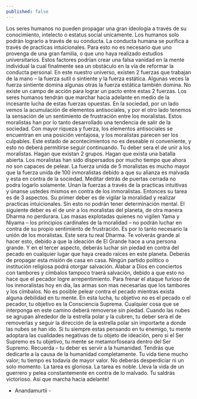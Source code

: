 ```yaml
---
published: false
---
```


Los seres humanos no pueden propagar una gran ideología a través de su conocimiento, intelecto o estatus social unicamente. Los humanos solo podrán lograrlo a través de su conducta. La conducta humana se purifica a través de practicas intuicionales. Para esto no es necesario que uno provenga de una gran familia, o que uno haya realizado estudios universitarios. Estos factores podrían crear una falsa vanidad en la mente individual la cual finalmente sea un obstáculo en la vía de reformar la conducta personal.
En este nuestro universo, existen 2 fuerzas que trabajan de la mano – la fuerza sutil o sintiente y la fuerza estática. Algunas veces la fuerza sintiente domina algunas otras la fuerza estática también domina. No existe un campo de acción para lograr un pacto entre estas 2 fuerzas. Los seres humanos tendrán que marchar hacia adelante en medio de la incesante lucha de estas fuerzas opuestas. En la sociedad, por un lado vemos la acumulación de elementos antisociales, y por el otro lado tenemos la sensación de un sentimiento de frustración entre los moralistas. Estos moralistas han por lo tanto desarrollado una tendencia de salir de la sociedad. Con mayor riqueza y fuerza, los elementos antisociales se encuentran en una posición ventajosa, y los moralistas parecen ser los culpables. Este estado de acontecimientos no es deseable ni conveniente, y esto no deberá permitirse seguir continuando.
Tu deber sera el de unir a los moralistas. Hagan que existan 2 grupos. Hagan que exista una batalla abierta. Los moralistas han sido dispersados por mucho tiempo que ahora no son capaces de pelear. La fuerza unida de 5 moralistas es mucho mayor que la fuerza unida de 100 inmoralistas debido a que su alianza es malvada y esta en contra de la sociedad. Meditar detrás de puertas cerrada no podra logarlo solamente. Unan la fuerzas a través de la practicas intuitivas y únanse ustedes mismos en contra de los inmoralistas.
Entonces su tarea es de 3 aspectos. Su primer deber es de vigilar la moralidad y realizar practicas intuicionales. Sin esto no podrán tener determinación mental. El siguiente deber es el de unir a los moralistas del planeta, de otra manera Dharma no perdurara. Las masas explotadas quienes no vigilen Yama y Niyama – los principios cardinales de la moralidad – no podrán luchar en contra de su propio sentimiento de frustración. Es por lo tanto necesario la unión de los moralistas. Este sera tu real Dharma. Te volverás grande al hacer esto, debido a que la ideación de El Grande hace a una persona grande. Y en el tercer aspecto, deberás luchar sin piedad en contra del pecado en cualquier lugar que haya creado raíces en este planeta.
Deberás de propagar esta misión de casa en casa. Ningún partido político o institución religiosa podrá otorgar salvación. Alabar a Dios en conciertos con tambores y címbalos tampoco traerá salvación, debido a que esto no hace que el pecador logre arrepentimiento. Para frenar el ataque furioso de los inmoralistas hoy en día, las armas son mas necesarias que los tambores y los címbalos.
No es posible pelear contra el pecado mientras exista alguna debilidad en tu mente. En esta lucha, tu objetivo no es el pecado o el pecador, tu objetivo es la Consciencia Suprema. Cualquier cosa que se interponga en este camino deberá removerse sin piedad. Cuando las nubes se agrupan alrededor de la estrella polar y la cubren, tu deber sera el de removerlas y seguir la dirección de la estrella polar sin importarte a donde las nubes se han ido. Si tu siempre estas pensando en tu enemigo, tu mente adoptara las cualidades negativas de tu objeto de ideación, pero si el Ser Supremo es tu objetivo, tu mente se metamorfoseara dentro del Ser Supremo.
Recuerda – tu deber es servir a la humanidad. Tendrás que dedicarte a la causa de la humanidad completamente. Tu vida tiene mucho valor; tu tiempo es todavía de mayor valor. No deberás desperdiciar ni un solo momento. La tarea es gloriosa. La tarea es noble. Lleva la vida de un guerrero y pelea constantemente en contra de lo malvado. Tu saldrás victorioso. Así que marcha hacia adelante!

- Anandamurtii -